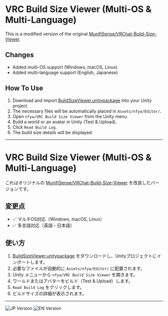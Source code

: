 # VRC Build Size Viewer (Multi-OS & Multi-Language)
This is a modified version of the original [MunifiSense/VRChat-Build-Size-Viewer](https://github.com/MunifiSense/VRChat-Build-Size-Viewer).

## Changes
- Added multi-OS support (Windows, macOS, Linux)
- Added multi-language support (English, Japanese)

## How To Use
1. Download and import [BuildSizeViewer.unitypackage](https://github.com/nfya-lab/VRChat-Build-Size-Viewer/releases/download/v1.0/BuildSizeViewer_1.0.unitypackage) into your Unity project.
2. The necessary files will be automatically placed in `Assets/nfya/Editor/`.
3. Open `nfya/VRC Build Size Viewer` from the Unity menu.
4. Build a world or an avatar in Unity (Test & Upload).
5. Click `Read Build Log`.
6. The build size details will be displayed.

---

# VRC Build Size Viewer (Multi-OS & Multi-Language)
これはオリジナルの [MunifiSense/VRChat-Build-Size-Viewer](https://github.com/MunifiSense/VRChat-Build-Size-Viewer) を改良したバージョンです。

## 変更点
- ✅ マルチOS対応（Windows, macOS, Linux）
- ✅ 多言語対応（英語・日本語）

## 使い方
1. [BuildSizeViewer.unitypackage](https://github.com/nfya-lab/VRChat-Build-Size-Viewer/releases/download/v1.0/BuildSizeViewer_1.0.unitypackage) をダウンロードし、Unityプロジェクトにインポートします。
2. 必要なファイルが自動的に `Assets/nfya/Editor/` に配置されます。
3. Unity メニューから `nfya/VRC Build Size Viewer` を開きます。
4. ワールドまたはアバターをビルド（Test & Upload）します。
5. `Read Build Log` をクリックします。
6. ビルドサイズの詳細が表示されます。

---

![JP Version](https://nfya.net/image/huh/JP_VRC_Build_Size_Viewer.png)
![EN Version](https://nfya.net/image/huh/EN_VRC_Build_Size_Viewer.png)
